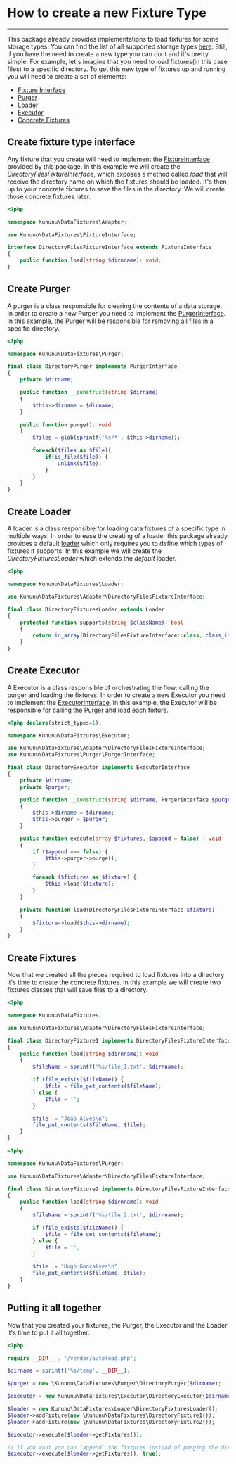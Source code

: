 # How to create a new Fixture Type
-----------------

This package already provides implementations to load fixtures for some storage types. You can find the list of all supported storage types [here](/README.md/#Fixtures-types).
Still, if you have the need to create a new type you can do it and it's pretty simple.
For example, let's imagine that you need to load fixtures(in this case files) to a specific directory. To get this new type of fixtures up and running you will need to create a set of elements:
- [Fixture Interface](#Create-fixture-type-interface)
- [Purger](#Create-Purger)
- [Loader](#Create-Loader)
- [Executor](#Create-Executor)
- [Concrete Fixtures](#Create-Fixtures)

## Create fixture type interface

Any fixture that you create will need to implement the [FixtureInterface](/src/FixtureInterface.php) provided by this package.
In this example we will create the *DirectoryFilesFixtureInterface*, which exposes a method called *load* that will receive the directory name on which the fixtures should be loaded. It's then up to your concrete fixtures to save the files in the directory. We will create those concrete fixtures later.

```php
<?php

namespace Kununu\DataFixtures\Adapter;

use Kununu\DataFixtures\FixtureInterface;

interface DirectoryFilesFixtureInterface extends FixtureInterface
{
    public function load(string $dirnname): void;
}
```

## Create Purger

A purger is a class responsible for clearing the contents of a data storage.
In order to create a new Purger you need to implement the [PurgerInterface](/src/Purger/PurgerInterface.php).
In this example, the Purger will be responsible for removing all files in a specific directory.


```php
<?php

namespace Kununu\DataFixtures\Purger;

final class DirectoryPurger implements PurgerInterface
{
    private $dirname;

    public function __construct(string $dirname)
    {
        $this->dirname = $dirname;
    }

    public function purge(): void
    {
        $files = glob(sprintf('%s/*', $this->dirname));

        foreach($files as $file){
            if(is_file($file)) {
                unlink($file);
            }
        }
    }
}

```

## Create Loader

A loader is a class responsible for loading data fixtures of a specific type in multiple ways. In order to ease the creating of a loader this package already provides a default [loader](/src/Loader/Loader.php) which only requires you to define which types of fixtures it supports. In this example we will create the *DirectoryFixturesLoader* which extends the *default* loader.

```php
<?php

namespace Kununu\DataFixtures\Loader;

use Kununu\DataFixtures\Adapter\DirectoryFilesFixtureInterface;

final class DirectoryFixturesLoader extends Loader
{
    protected function supports(string $className): bool
    {
        return in_array(DirectoryFilesFixtureInterface::class, class_implements($className));
    }
}
```

## Create Executor

A Executor is a class responsible of orchestrating the flow: calling the purger and loading the fixtures.
In order to create a new Executor you need to implement the [ExecutorInterface](/src/Executor/ExecutorInterface.php).
In this example, the Executor will be responsible for calling the Purger and load each fixture.

```php
<?php declare(strict_types=1);

namespace Kununu\DataFixtures\Executor;

use Kununu\DataFixtures\Adapter\DirectoryFilesFixtureInterface;
use Kununu\DataFixtures\Purger\PurgerInterface;

final class DirectoryExecutor implements ExecutorInterface
{
    private $dirname;
    private $purger;

    public function __construct(string $dirname, PurgerInterface $purger)
    {
        $this->dirname = $dirname;
        $this->purger = $purger;
    }

    public function execute(array $fixtures, $append = false) : void
    {
        if ($append === false) {
            $this->purger->purge();
        }

        foreach ($fixtures as $fixture) {
            $this->load($fixture);
        }
    }

    private function load(DirectoryFilesFixtureInterface $fixture)
    {
        $fixture->load($this->dirname);
    }
}

```

## Create Fixtures

Now that we created all the pieces required to load fixtures into a directory it's time to create the concrete fixtures.
In this example we will create two fixtures classes that will save files to a directory.

```php
<?php

namespace Kununu\DataFixtures;

use Kununu\DataFixtures\Adapter\DirectoryFilesFixtureInterface;

final class DirectoryFixture1 implements DirectoryFilesFixtureInterface
{
    public function load(string $dirnname): void
    {
        $fileName = sprintf('%s/file_1.txt', $dirnname);

        if (file_exists($fileName)) {
            $file = file_get_contents($fileName);
        } else {
            $file = '';
        }

        $file .= "João Alves\n";
        file_put_contents($fileName, $file);
    }
}

```

```php
<?php

namespace Kununu\DataFixtures\Purger;

use Kununu\DataFixtures\Adapter\DirectoryFilesFixtureInterface;

final class DirectoryFixture2 implements DirectoryFilesFixtureInterface
{
    public function load(string $dirnname): void
    {
        $fileName = sprintf('%s/file_2.txt', $dirnname);

        if (file_exists($fileName)) {
            $file = file_get_contents($fileName);
        } else {
            $file = '';
        }

        $file .= "Hugo Gonçalves\n";
        file_put_contents($fileName, $file);
    }
}
```


## Putting it all together

Now that you created your fixtures, the Purger, the Executor and the Loader it's time to put it all together:

```php
<?php

require __DIR__ . '/vendor/autoload.php';

$dirname = sprintf('%s/temp', __DIR__);

$purger = new \Kununu\DataFixtures\Purger\DirectoryPurger($dirname);

$executor = new Kununu\DataFixtures\Executor\DirectoryExecutor($dirname, $purger);

$loader = new Kununu\DataFixtures\Loader\DirectoryFixturesLoader();
$loader->addFixture(new \Kununu\DataFixtures\DirectoryFixture1());
$loader->addFixture(new \Kununu\DataFixtures\DirectoryFixture2());

$executor->execute($loader->getFixtures());

// If you want you can `append` the fixtures instead of purging the directory
$executor->execute($loader->getFixtures(), true);
```